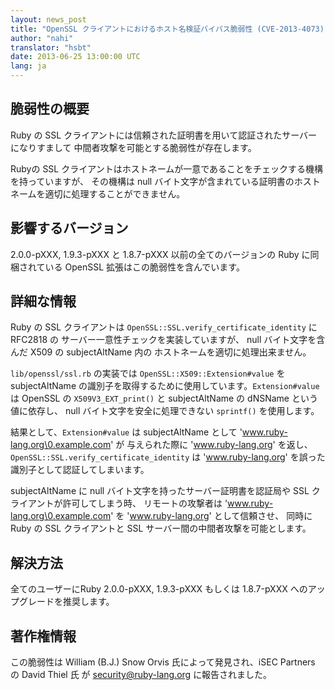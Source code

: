 ```yaml
---
layout: news_post
title: "OpenSSL クライアントにおけるホスト名検証バイパス脆弱性 (CVE-2013-4073)"
author: "nahi"
translator: "hsbt"
date: 2013-06-25 13:00:00 UTC
lang: ja
---
```


## 脆弱性の概要

Ruby の SSL クライアントには信頼された証明書を用いて認証されたサーバーになりすまして
中間者攻撃を可能とする脆弱性が存在します。

Rubyの SSL クライアントはホストネームが一意であることをチェックする機構を持っていますが、
その機構は null バイト文字が含まれている証明書のホストネームを適切に処理することができません。

## 影響するバージョン

2.0.0-pXXX, 1.9.3-pXXX と 1.8.7-pXXX 以前の全てのバージョンの Ruby に同梱されている
OpenSSL 拡張はこの脆弱性を含んでいます。

## 詳細な情報

Ruby の SSL クライアントは ```OpenSSL::SSL.verify_certificate_identity``` に RFC2818 の
サーバー一意性チェックを実装していますが、 null バイト文字を含んだ X509 の subjectAltName 内の
ホストネームを適切に処理出来ません。

```lib/openssl/ssl.rb``` の実装では ```OpenSSL::X509::Extension#value``` を
subjectAltName の識別子を取得するために使用しています。```Extension#value``` は
OpenSSL の ```X509V3_EXT_print()``` と subjectAltName の dNSName という値に依存し、
null バイト文字を安全に処理できない ```sprintf()``` を使用します。

結果として、```Extension#value``` は subjectAltName として 'www.ruby-lang.org\0.example.com' が
与えられた際に 'www.ruby-lang.org' を返し、```OpenSSL::SSL.verify_certificate_identity``` は
'www.ruby-lang.org' を誤った識別子として認証してしまいます。

subjectAltName に null バイト文字を持ったサーバー証明書を認証局や SSL クライアントが許可してしまう時、
リモートの攻撃者は 'www.ruby-lang.org\0.example.com' を 'www.ruby-lang.org' として信頼させ、
同時に Ruby の SSL クライアントと SSL サーバー間の中間者攻撃を可能とします。

## 解決方法

全てのユーザーにRuby 2.0.0-pXXX, 1.9.3-pXXX もしくは 1.8.7-pXXX へのアップグレードを推奨します。

## 著作権情報

この脆弱性は William (B.J.) Snow Orvis 氏によって発見され、iSEC Partners の David Thiel 氏
が security@ruby-lang.org に報告されました。

